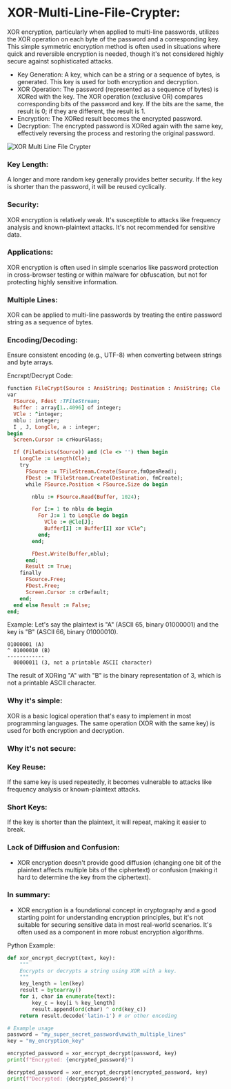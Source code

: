 # XOR-Multi-Line-File-Crypter:

XOR encryption, particularly when applied to multi-line passwords, utilizes the XOR operation on each byte of the password and a corresponding key. This simple symmetric encryption method is often used in situations where quick and reversible encryption is needed, though it's not considered highly secure against sophisticated attacks.

* Key Generation:
A key, which can be a string or a sequence of bytes, is generated. This key is used for both encryption and decryption. 
* XOR Operation:
The password (represented as a sequence of bytes) is XORed with the key. The XOR operation (exclusive OR) compares corresponding bits of the password and key. If the bits are the same, the result is 0; if they are different, the result is 1. 
* Encryption:
The XORed result becomes the encrypted password.
* Decryption:
The encrypted password is XORed again with the same key, effectively reversing the process and restoring the original password.


![XOR Multi Line File Crypter](https://github.com/user-attachments/assets/2946e1c1-330a-487e-a41a-25406c890f14)


### Key Length:
A longer and more random key generally provides better security. If the key is shorter than the password, it will be reused cyclically. 
### Security:
XOR encryption is relatively weak. It's susceptible to attacks like frequency analysis and known-plaintext attacks. It's not recommended for sensitive data. 
### Applications:
XOR encryption is often used in simple scenarios like password protection in cross-browser testing or within malware for obfuscation, but not for protecting highly sensitive information. 
### Multiple Lines:
XOR can be applied to multi-line passwords by treating the entire password string as a sequence of bytes. 
### Encoding/Decoding:
Ensure consistent encoding (e.g., UTF-8) when converting between strings and byte arrays. 

Encrxpt/Decrypt Code:
```ruby
function FileCrypt(Source : AnsiString; Destination : AnsiString; Cle : AnsiString):boolean;
var
  FSource, Fdest :TFileStream;
  Buffer : array[1..4096] of integer;
  VCle : ^integer;
  nblu : integer;
  I , J, LongCle, a : integer;
begin
  Screen.Cursor := crHourGlass;

  If (FileExists(Source)) and (Cle <> '') then begin
    LongCle := Length(Cle);
    try
      FSource := TFileStream.Create(Source,fmOpenRead);
      FDest := TFileStream.Create(Destination, fmCreate);
      while FSource.Position < FSource.Size do begin

        nblu := FSource.Read(Buffer, 1024);

        For I:= 1 to nblu do begin
          For J:= 1 to LongCle do begin
            VCle := @Cle[J];
            Buffer[I] := Buffer[I] xor VCle^;
          end;
        end;

        FDest.Write(Buffer,nblu);
      end;
      Result := True;
    finally
      FSource.Free;
      FDest.Free;
      Screen.Cursor := crDefault;
    end;
  end else Result := False;
end;
```

Example:
Let's say the plaintext is "A" (ASCII 65, binary 01000001) and the key is "B" (ASCII 66, binary 01000010). 
```
01000001 (A)
^ 01000010 (B)
------------
  00000011 (3, not a printable ASCII character)
```

The result of XORing "A" with "B" is the binary representation of 3, which is not a printable ASCII character. 

### Why it's simple:
XOR is a basic logical operation that's easy to implement in most programming languages.
The same operation (XOR with the same key) is used for both encryption and decryption. 
### Why it's not secure: 
### Key Reuse:
If the same key is used repeatedly, it becomes vulnerable to attacks like frequency analysis or known-plaintext attacks. 
### Short Keys:
If the key is shorter than the plaintext, it will repeat, making it easier to break. 
### Lack of Diffusion and Confusion:
* XOR encryption doesn't provide good diffusion (changing one bit of the plaintext affects multiple bits of the ciphertext) or confusion (making it hard to determine the key from the ciphertext). 
### In summary:
* XOR encryption is a foundational concept in cryptography and a good starting point for understanding encryption principles, but it's not suitable for securing sensitive data in most real-world scenarios. It's often used as a component in more robust encryption algorithms. 

Python Example:
```python
def xor_encrypt_decrypt(text, key):
    """
    Encrypts or decrypts a string using XOR with a key.
    """
    key_length = len(key)
    result = bytearray()
    for i, char in enumerate(text):
        key_c = key[i % key_length]
        result.append(ord(char) ^ ord(key_c))
    return result.decode('latin-1') # or other encoding

# Example usage
password = "my_super_secret_password\nwith_multiple_lines"
key = "my_encryption_key"

encrypted_password = xor_encrypt_decrypt(password, key)
print(f"Encrypted: {encrypted_password}")

decrypted_password = xor_encrypt_decrypt(encrypted_password, key)
print(f"Decrypted: {decrypted_password}")
```
